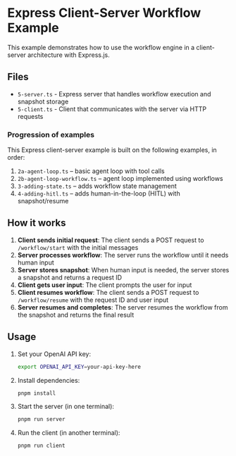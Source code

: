 # Express Client-Server Workflow Example

This example demonstrates how to use the workflow engine in a client-server architecture with Express.js.

## Files

- `5-server.ts` - Express server that handles workflow execution and snapshot storage
- `5-client.ts` - Client that communicates with the server via HTTP requests

### Progression of examples

This Express client-server example is built on the following examples, in order:

1. `2a-agent-loop.ts` – basic agent loop with tool calls
2. `2b-agent-loop-workflow.ts` – agent loop implemented using workflows
3. `3-adding-state.ts` – adds workflow state management
4. `4-adding-hitl.ts` – adds human-in-the-loop (HITL) with snapshot/resume

## How it works

1. **Client sends initial request**: The client sends a POST request to `/workflow/start` with the initial messages
2. **Server processes workflow**: The server runs the workflow until it needs human input
3. **Server stores snapshot**: When human input is needed, the server stores a snapshot and returns a request ID
4. **Client gets user input**: The client prompts the user for input
5. **Client resumes workflow**: The client sends a POST request to `/workflow/resume` with the request ID and user input
6. **Server resumes and completes**: The server resumes the workflow from the snapshot and returns the final result

## Usage

1. Set your OpenAI API key:

   ```bash
   export OPENAI_API_KEY=your-api-key-here
   ```

2. Install dependencies:

   ```bash
   pnpm install
   ```

3. Start the server (in one terminal):

   ```bash
   pnpm run server
   ```

4. Run the client (in another terminal):
   ```bash
   pnpm run client
   ```
